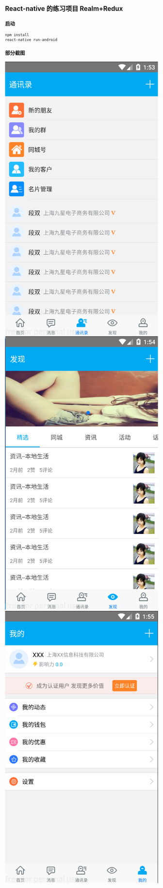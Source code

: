 ## React-native 的练习项目 Realm+Redux
### 启动
```
npm install
react-native run-android
```
### 部分截图
![通讯录](https://github.com/cosyer/react-native-common/blob/master/app/res/contact_view.png)
![发现](https://github.com/cosyer/react-native-common/blob/master/app/res/finder.png)
![我的](https://github.com/cosyer/react-native-common/blob/master/app/res/mine.png)

